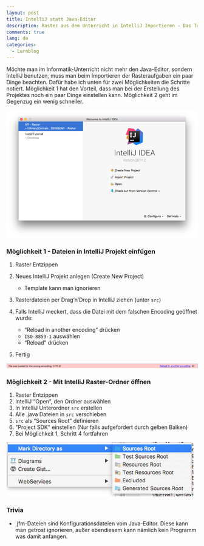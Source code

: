 ```yaml
---
layout: post
title: IntelliJ statt Java-Editor
description: Raster aus dem Unterricht in IntelliJ Importieren - Das Tutorial
comments: true
lang: de
categories:
  - Lernblog
---
```


Möchte man im Informatik-Unterricht nicht mehr den Java-Editor, sondern IntelliJ benutzen, muss man beim Importieren der Rasteraufgaben ein paar Dinge beachten.
Dafür habe ich unten für zwei Möglichkeiten die Schritte notiert.
Möglichkeit 1 hat den Vorteil, dass man bei der Erstellung des Projektes noch ein paar Dinge einstellen kann. Möglichkeit 2 geht im Gegenzug ein wenig schneller.
<!--more-->
![IntelliJ Welcome Screen](../assets/legacy_gs_bucket/IntelliJ%20Welcome%20Screen.png "IntelliJ Welcome Screen")

### Möglichkeit 1 - Dateien in IntelliJ Projekt einfügen

1. Raster Entzippen
2. Neues IntelliJ Projekt anlegen (Create New Project)
	* Template kann man ignorieren
3. Rasterdateien per Drag’n’Drop in IntelliJ ziehen (unter `src`)
4. Falls IntelliJ meckert, dass die Datei mit dem falschen Encoding geöffnet wurde:
	* “Reload in another encoding” drücken
	* `ISO-8859-1` auswählen
	* “Reload” drücken

5. Fertig

![Reload in another encoding](../assets/legacy_gs_bucket/IntelliJ%20Load%20In%20other%20encoding.png "Reload in another Encoding")

### Möglichkeit 2 - Mit IntelliJ Raster-Ordner öffnen

1. Raster Entzippen
2. IntelliJ “Open”, den Ordner auswählen
3. In IntelliJ Unterordner `src` erstellen
4. Alle .java Dateien in `src` verschieben
5. `src` als “Sources Root” definieren
6. "Project SDK" einstellen (Nur falls aufgefordert durch gelben Balken)
6. Bei Möglichkeit 1, Schritt 4 fortfahren

![Mark As Sources Root](../assets/legacy_gs_bucket/IntelliJ%20Tutorial%20mark%20as%20sources%20root.png "Mark As Sources Root")

### Trivia
* .jfm-Dateien sind Konfigurationsdateien vom Java-Editor. Diese kann man getrost ignorieren, außer ebendiesem kann nämlich kein Programm was damit anfangen.